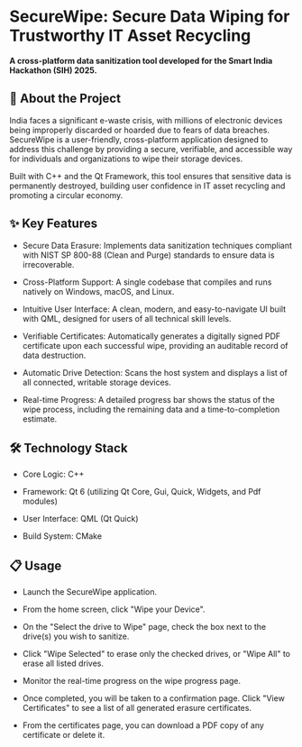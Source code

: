 # **SecureWipe: Secure Data Wiping for Trustworthy IT Asset Recycling**
**A cross-platform data sanitization tool developed for the Smart India Hackathon (SIH) 2025.**

## 📖 About the Project
India faces a significant e-waste crisis, with millions of electronic devices being improperly discarded or hoarded due to fears of data breaches. SecureWipe is a user-friendly, cross-platform application designed to address this challenge by providing a secure, verifiable, and accessible way for individuals and organizations to wipe their storage devices.

Built with C++ and the Qt Framework, this tool ensures that sensitive data is permanently destroyed, building user confidence in IT asset recycling and promoting a circular economy.

## ✨ Key Features
* Secure Data Erasure: Implements data sanitization techniques compliant with NIST SP 800-88 (Clean and Purge) standards to ensure data is irrecoverable.

* Cross-Platform Support: A single codebase that compiles and runs natively on Windows, macOS, and Linux.

* Intuitive User Interface: A clean, modern, and easy-to-navigate UI built with QML, designed for users of all technical skill levels.

* Verifiable Certificates: Automatically generates a digitally signed PDF certificate upon each successful wipe, providing an auditable record of data destruction.

* Automatic Drive Detection: Scans the host system and displays a list of all connected, writable storage devices.

* Real-time Progress: A detailed progress bar shows the status of the wipe process, including the remaining data and a time-to-completion estimate.

## 🛠️ Technology Stack
* Core Logic: C++

* Framework: Qt 6 (utilizing Qt Core, Gui, Quick, Widgets, and Pdf modules)

* User Interface: QML (Qt Quick)

* Build System: CMake

## 📋 Usage
* Launch the SecureWipe application.

* From the home screen, click "Wipe your Device".

* On the "Select the drive to Wipe" page, check the box next to the drive(s) you wish to sanitize.

* Click "Wipe Selected" to erase only the checked drives, or "Wipe All" to erase all listed drives.

* Monitor the real-time progress on the wipe progress page.

* Once completed, you will be taken to a confirmation page. Click "View Certificates" to see a list of all generated erasure certificates.

* From the certificates page, you can download a PDF copy of any certificate or delete it.
